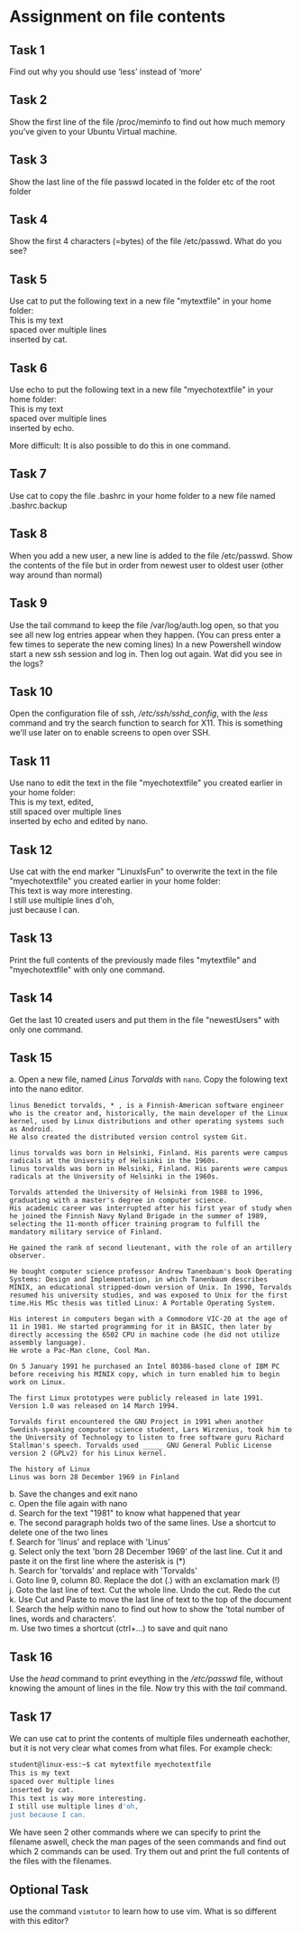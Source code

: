 # Assignment on file contents

## Task 1
Find out why you should use ‘less’ instead of ‘more’

## Task 2
Show the first line of the file /proc/meminfo to find out how much memory you’ve given to your Ubuntu Virtual machine.

## Task 3
Show the last line of the file passwd located in the folder etc of the root folder

## Task 4
Show the first 4 characters (=bytes) of the file /etc/passwd. What do you see? 

## Task 5
Use cat to put the following text in a new file "mytextfile" in your home folder:  
This is my text  
spaced over multiple lines  
inserted by cat.

## Task 6
Use echo to put the following text in a new file "myechotextfile" in your home folder:  
This is my text  
spaced over multiple lines  
inserted by echo.
 
More difficult: It is also possible to do this in one command.

## Task 7
Use cat to copy the file .bashrc in your home folder to a new file named .bashrc.backup

## Task 8
When you add a new user, a new line is added to the file /etc/passwd. Show the contents of the file but in order from newest user to oldest user (other way around than normal) 

## Task 9
Use the tail command to keep the file /var/log/auth.log open, so that you see all new log entries appear when they happen. (You can press enter a few times to seperate the new coming lines) In a new Powershell window start a new ssh session and log in. Then log out again. Wat did you see in the logs?

## Task 10
Open the configuration file of ssh, _/etc/ssh/sshd_config_, with the _less_ command and try the search function to search for X11. This is something we'll use later on to enable screens to open over SSH.

## Task 11
Use nano to edit the text in the file "myechotextfile" you created earlier in your home folder:  
This is my text, edited,  
still spaced over multiple lines  
inserted by echo and edited by nano.  

## Task 12
Use cat with the end marker "LinuxIsFun" to overwrite the text in the file "myechotextfile" you created earlier in your home folder:  
This text is way more interesting.  
I still use multiple lines d'oh,  
just because I can.  

## Task 13
Print the full contents of the previously made files "mytextfile" and "myechotextfile" with only one command.

## Task 14
Get the last 10 created users and put them in the file "newestUsers" with only one command.

## Task 15
a. Open a new file, named _Linus Torvalds_ with `nano`. Copy the folowing text into the nano editor.  

```
linus Benedict torvalds, * , is a Finnish-American software engineer who is the creator and, historically, the main developer of the Linux kernel, used by Linux distributions and other operating systems such as Android. 
He also created the distributed version control system Git.

linus torvalds was born in Helsinki, Finland. His parents were campus radicals at the University of Helsinki in the 1960s. 
linus torvalds was born in Helsinki, Finland. His parents were campus radicals at the University of Helsinki in the 1960s. 

Torvalds attended the University of Helsinki from 1988 to 1996, graduating with a master's degree in computer science.
His academic career was interrupted after his first year of study when he joined the Finnish Navy Nyland Brigade in the summer of 1989, selecting the 11-month officer training program to fulfill the mandatory military service of Finland. 

He gained the rank of second lieutenant, with the role of an artillery observer. 

He bought computer science professor Andrew Tanenbaum's book Operating Systems: Design and Implementation, in which Tanenbaum describes MINIX, an educational stripped-down version of Unix. In 1990, Torvalds resumed his university studies, and was exposed to Unix for the first time.His MSc thesis was titled Linux: A Portable Operating System.

His interest in computers began with a Commodore VIC-20 at the age of 11 in 1981. He started programming for it in BASIC, then later by directly accessing the 6502 CPU in machine code (he did not utilize assembly language).
He wrote a Pac-Man clone, Cool Man. 

On 5 January 1991 he purchased an Intel 80386-based clone of IBM PC before receiving his MINIX copy, which in turn enabled him to begin work on Linux.

The first Linux prototypes were publicly released in late 1991. Version 1.0 was released on 14 March 1994.

Torvalds first encountered the GNU Project in 1991 when another Swedish-speaking computer science student, Lars Wirzenius, took him to the University of Technology to listen to free software guru Richard Stallman's speech. Torvalds used _____ GNU General Public License version 2 (GPLv2) for his Linux kernel.

The history of Linux 
Linus was born 28 December 1969 in Finland
```
  
b. Save the changes and exit nano  
c. Open the file again with nano  
d. Search for the text "1981" to know what happened that year  
e. The second paragraph holds two of the same lines. Use a shortcut to delete one of the two lines  
f. Search for 'linus' and replace with 'Linus'  
g. Select only the text 'born 28 December 1969' of the last line. Cut it and paste it on the first line where the asterisk is (\*)  
h. Search for 'torvalds' and replace with 'Torvalds'  
i. Goto line 9, column 80. Replace the dot (.) with an exclamation mark (!)  
j. Goto the last line of text. Cut the whole line. Undo the cut. Redo the cut  
k. Use Cut and Paste to move the last line of text to the top of the document  
l. Search the help within nano to find out how to show the 'total number of lines, words and characters'.   
m. Use two times a shortcut (ctrl+...) to save and quit nano   

## Task 16
Use the _head_ command to print eveything in the _/etc/passwd_ file, without knowing the amount of lines in the file. Now try this with the _tail_ command.

## Task 17
We can use cat to print the contents of multiple files underneath eachother, but it is not very clear what comes from what files. 
For example check:
```bash
student@linux-ess:~$ cat mytextfile myechotextfile
This is my text
spaced over multiple lines
inserted by cat.
This text is way more interesting.
I still use multiple lines d'oh,
just because I can.
```
We have seen 2 other commands where we can specify to print the filename aswell, check the man pages of the seen commands and find out which 2 commands can be used. Try them out and print the full contents of the files with the filenames.

## Optional Task
use the command `vimtutor` to learn how to use vim. What is so different with this editor? 
